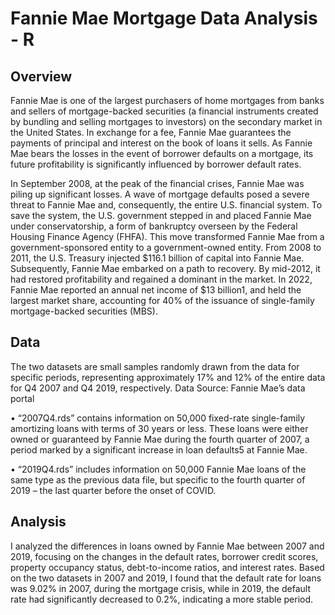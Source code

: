 # Fannie Mae Mortgage Data Analysis - R

## Overview
Fannie Mae is one of the largest purchasers of home mortgages from banks and sellers of mortgage-backed
securities (a financial instruments created by bundling and selling mortgages to investors) on the secondary
market in the United States. In exchange for a fee, Fannie Mae guarantees the payments of principal and interest
on the book of loans it sells. As Fannie Mae bears the losses in the event of borrower defaults on a mortgage,
its future profitability is significantly influenced by borrower default rates.

In September 2008, at the peak of the financial crises, Fannie Mae was piling up significant losses. A wave of
mortgage defaults posed a severe threat to Fannie Mae and, consequently, the entire U.S. financial system. To
save the system, the U.S. government stepped in and placed Fannie Mae under conservatorship, a form of
bankruptcy overseen by the Federal Housing Finance Agency (FHFA). This move transformed Fannie Mae
from a government-sponsored entity to a government-owned entity. From 2008 to 2011, the U.S. Treasury
injected $116.1 billion of capital into Fannie Mae. Subsequently, Fannie Mae embarked on a path to recovery.
By mid-2012, it had restored profitability and regained a dominant in the market. In 2022, Fannie Mae reported
an annual net income of $13 billion1, and held the largest market share, accounting for 40% of the issuance of
single-family mortgage-backed securities (MBS).


## Data
The two datasets are small samples randomly drawn from the data for specific periods, representing approximately 
17% and 12% of the entire data for Q4 2007 and Q4 2019, respectively.
Data Source: Fannie Mae’s data portal

• “2007Q4.rds” contains information on 50,000 fixed-rate single-family amortizing loans with terms of
30 years or less. These loans were either owned or guaranteed by Fannie Mae during the fourth quarter
of 2007, a period marked by a significant increase in loan defaults5 at Fannie Mae.

• “2019Q4.rds” includes information on 50,000 Fannie Mae loans of the same type as the previous data
file, but specific to the fourth quarter of 2019 – the last quarter before the onset of COVID.


## Analysis
I analyzed the differences in loans owned by Fannie Mae between 2007 and 2019, focusing on the changes in the 
default rates, borrower credit scores, property occupancy status, debt-to-income ratios, and interest rates. 
Based on the two datasets in 2007 and 2019, I found that the default rate for loans was 9.02% in 2007, during 
the mortgage crisis, while in 2019, the default rate had significantly decreased to 0.2%, indicating a more 
stable period.

